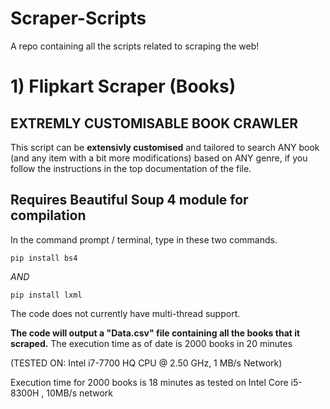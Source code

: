 
# Scraper-Scripts
A repo containing all the scripts related to scraping the web!


# 1) Flipkart Scraper (Books) 
## **EXTREMLY CUSTOMISABLE BOOK CRAWLER**

This script can be **extensivly customised** and tailored to search ANY book (and any item with a bit more modifications) based on ANY genre, if you follow the instructions in the top documentation of the file.

## Requires Beautiful Soup 4 module for compilation

In the command prompt / terminal, type in these two commands.

``` pip install bs4 ```

*AND*

```pip install lxml```



The code does not currently have multi-thread support.

**The code will output a "Data.csv" file containing all the books that it scraped.**
The execution time as of date is 2000 books in 20 minutes

(TESTED ON: Intel i7-7700 HQ CPU @ 2.50 GHz, 1 MB/s Network)

Execution time for 2000 books is 18 minutes as tested on Intel Core i5-8300H , 10MB/s network
 
